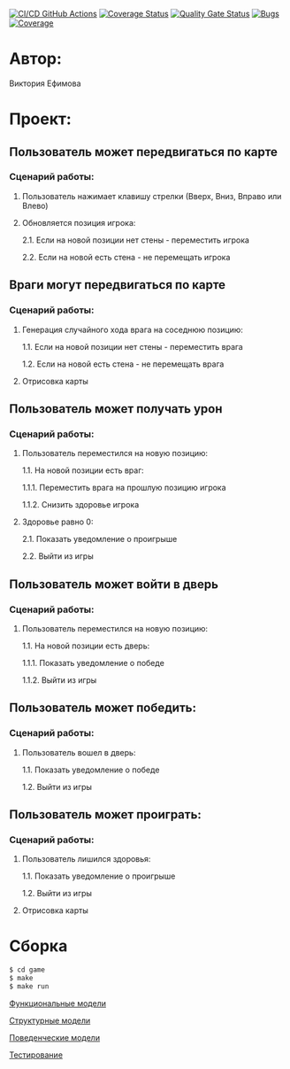[![CI/CD GitHub Actions](https://github.com/vikimova/lab1/actions/workflows/test-workflow.yml/badge.svg)](https://github.com/vikimova/lab1/actions/workflows/test-workflow.yml)
[![Coverage Status](https://coveralls.io/repos/github/vikimova/lab1/badge.svg?branch=main)](https://coveralls.io/github/vikimova/lab1?branch=main)
[![Quality Gate Status](https://sonarcloud.io/api/project_badges/measure?project=vikimova_1&metric=alert_status&branch=master)](https://sonarcloud.io/summary/new_code?id=vikimova_1&branch=master)
[![Bugs](https://sonarcloud.io/api/project_badges/measure?project=vikimova_1&metric=bugs&branch=master)](https://sonarcloud.io/summary/new_code?id=vikimova_1&branch=master)
[![Coverage](https://sonarcloud.io/api/project_badges/measure?project=vikimova_1&metric=coverage&branch=master)](https://sonarcloud.io/summary/new_code?id=vikimova_1&branch=master)

# Автор:
Виктория Ефимова

# Проект:
## Пользователь может передвигаться по карте
### Сценарий работы:
1. Пользователь нажимает клавишу стрелки (Вверх, Вниз, Вправо или Влево)
2. Обновляется позиция игрока:

    2.1. Если на новой позиции нет стены - переместить игрока

    2.2. Если на новой есть стена - не перемещать игрока
   
## Враги могут передвигаться по карте
### Сценарий работы:
1. Генерация случайного хода врага на соседнюю позицию:

    1.1. Если на новой позиции нет стены - переместить врага

    1.2. Если на новой есть стена - не перемещать врага

2. Отрисовка карты

## Пользователь может получать урон
### Сценарий работы:
1. Пользователь переместился на новую позицию:

    1.1. На новой позиции есть враг:

    1.1.1. Переместить врага на прошлую позицию игрока

    1.1.2. Снизить здоровье игрока

2. Здоровье равно 0:

    2.1. Показать уведомление о проигрыше

    2.2. Выйти из игры

## Пользователь может войти в дверь
### Сценарий работы:
1. Пользователь переместился на новую позицию:

    1.1. На новой позиции есть дверь:

    1.1.1. Показать уведомление о победе

    1.1.2. Выйти из игры

## Пользователь может победить:
### Сценарий работы:
1. Пользователь вошел в дверь:
    
    1.1. Показать уведомление о победе

    1.2. Выйти из игры


## Пользователь может проиграть:
### Сценарий работы:
1. Пользователь лишился здоровья:
    
    1.1. Показать уведомление о проигрыше

    1.2. Выйти из игры

3. Отрисовка карты
# Сборка
```bash
$ cd game
$ make
$ make run
```

[Функциональные модели](./docs/functions.md) 

[Структурные модели](./docs/struct.md) 

[Поведенческие модели](./docs/behavior.md)

[Тестирование](./docs/tests.md) 
